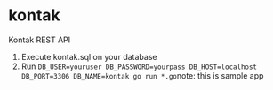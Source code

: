 # kontak
Kontak REST API

1. Execute kontak.sql on your database
2. Run ```DB_USER=youruser DB_PASSWORD=yourpass DB_HOST=localhost DB_PORT=3306 DB_NAME=kontak go run *.go```note: this is sample app
